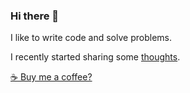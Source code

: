 ### Hi there 👋

I like to write code and solve problems.

I recently started sharing some [thoughts](https://thoughts.jacobjmarks.dev/).

[:coffee: Buy me a coffee?](https://www.buymeacoffee.com/jacobjmarks)
